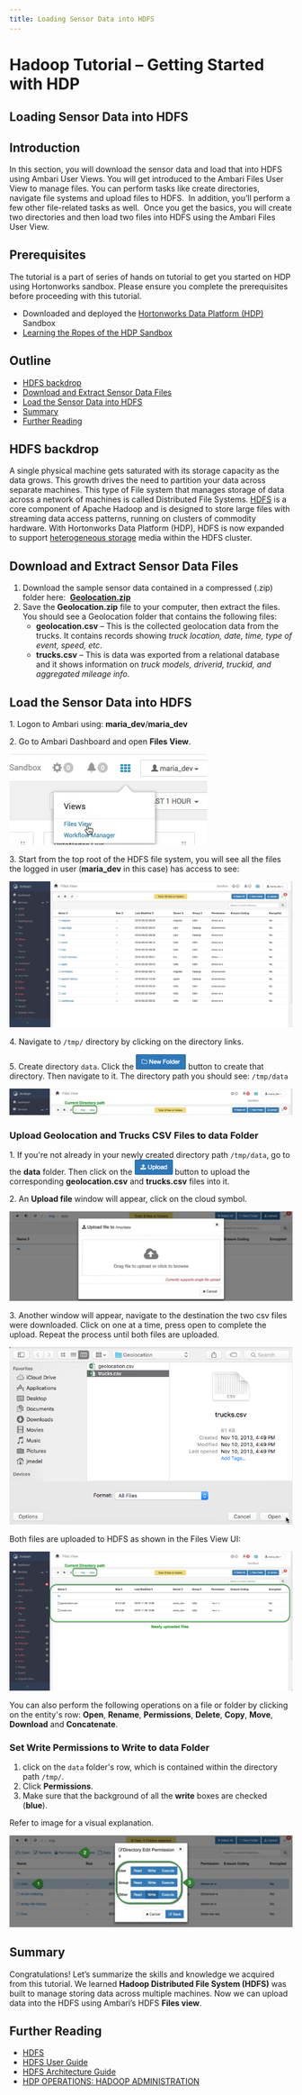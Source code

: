 ```yaml
---
title: Loading Sensor Data into HDFS
---
```


# Hadoop Tutorial – Getting Started with HDP

## Loading Sensor Data into HDFS

## Introduction

In this section, you will download the sensor data and load that into HDFS using Ambari User Views. You will get introduced to the Ambari Files User View to manage files. You can perform tasks like create directories, navigate file systems and upload files to HDFS.  In addition, you’ll perform a few other file-related tasks as well.  Once you get the basics, you will create two directories and then load two files into HDFS using the Ambari Files User View.

## Prerequisites

The tutorial is a part of series of hands on tutorial to get you started on HDP using Hortonworks sandbox. Please ensure you complete the prerequisites before proceeding with this tutorial.

- Downloaded and deployed the [Hortonworks Data Platform (HDP)](https://www.cloudera.com/downloads/hortonworks-sandbox/hdp.html) Sandbox
- [Learning the Ropes of the HDP Sandbox](https://hortonworks.com/tutorial/learning-the-ropes-of-the-hortonworks-sandbox/)

## Outline

- [HDFS backdrop](#hdfs-backdrop)
- [Download and Extract Sensor Data Files](#download-and-extract-sensor-data-files)
- [Load the Sensor Data into HDFS](#load-the-sensor-data-into-hdfs)
- [Summary](#summary)
- [Further Reading](#further-reading)

## HDFS backdrop

A single physical machine gets saturated with its storage capacity as the data grows. This growth drives the need to partition your data across separate machines. This type of File system that manages storage of data across a network of machines is called Distributed File Systems. [HDFS](https://hortonworks.com/blog/thinking-about-the-hdfs-vs-other-storage-technologies/) is a core component of Apache Hadoop and is designed to store large files with streaming data access patterns, running on clusters of commodity hardware. With Hortonworks Data Platform (HDP), HDFS is now expanded to support [heterogeneous storage](https://hortonworks.com/blog/heterogeneous-storage-policies-hdp-2-2/) media within the HDFS cluster.

## Download and Extract Sensor Data Files

1.  Download the sample sensor data contained in a compressed (.zip) folder here:  [**Geolocation.zip**](assets/datasets/Geolocation.zip)
2.  Save the **Geolocation.zip** file to your computer, then extract the files. You should see a Geolocation folder that contains the following files:
    - **geolocation.csv** – This is the collected geolocation data from the trucks. It contains records showing _truck location, date, time, type of event, speed, etc_.
    - **trucks.csv** – This is data was exported from a relational database and it shows information on _truck models, driverid, truckid, and aggregated mileage info_.

## Load the Sensor Data into HDFS

1\.   Logon to Ambari using: **maria_dev**/**maria_dev**

2\.   Go to Ambari Dashboard and open **Files View**.

![files-view](assets/files-view.jpg)

3\.  Start from the top root of the HDFS file system, you will see all the files the logged in user (**maria_dev** in this case) has access to see:

![root-files-view](assets/root-files-view.jpg)

4\. Navigate to `/tmp/` directory by clicking on the directory links.

5\. Create directory `data`. Click the ![new_folder_icon_lab1](assets/new_folder_icon_lab1.png) button to create that directory. Then navigate to it. The directory path you should see: `/tmp/data`

![add-new-folder](assets/add-new-folder.jpg)

### Upload Geolocation and Trucks CSV Files to data Folder

1\. If you're not already in your newly created directory path `/tmp/data`, go to the **data** folder. Then click on the ![upload_icon_lab1](assets/upload_icon_lab1.png) button to upload the corresponding **geolocation.csv** and **trucks.csv** files into it.

2\. An **Upload file** window will appear, click on the cloud symbol.

![upload_file_lab1](assets/upload_file_lab1.jpg)

3\. Another window will appear, navigate to the destination the two csv files were downloaded. Click on one at a time, press open to complete the upload. Repeat the process until both files are uploaded.

![upload_file_window_lab1](assets/upload_file_window_lab1.png)

Both files are uploaded to HDFS as shown in the Files View UI:

![uploaded-files](assets/uploaded-files.jpg)

You can also perform the following operations on a file or folder by clicking on the entity's row: **Open**, **Rename**, **Permissions**, **Delete**, **Copy**, **Move**, **Download** and **Concatenate**.

### Set Write Permissions to Write to data Folder

1. click on the `data` folder's row, which is contained within the directory path `/tmp/`.
2. Click **Permissions**.
3. Make sure that the background of all the **write** boxes are checked (**blue**).

Refer to image for a visual explanation.

![edit-permissions](assets/edit-permissions.jpg)

## Summary

Congratulations! Let’s summarize the skills and knowledge we acquired from this tutorial. We learned **Hadoop Distributed File System (HDFS)** was built to manage storing data across multiple machines. Now we can upload data into the HDFS using Ambari’s HDFS **Files view**.

## Further Reading

- [HDFS](https://hortonworks.com/hadoop/hdfs/)
- [HDFS User Guide](https://hadoop.apache.org/docs/stable/hadoop-project-dist/hadoop-hdfs/HdfsUserGuide.html)
- [HDFS Architecture Guide](https://hadoop.apache.org/docs/r1.0.4/hdfs_design.html)
- [HDP OPERATIONS: HADOOP ADMINISTRATION](https://hortonworks.com/training/class/hdp-operations-hadoop-administration-fundamentals/)
